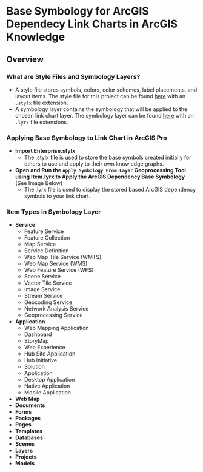 # Base Symbology for ArcGIS Dependecy Link Charts in ArcGIS Knowledge

## Overview
### What are Style Files and Symbology Layers?
- A style file stores symbols, colors, color schemes, label placements, and layout items. The style file for this project can be found [here](https://github.com/EsriPS/spire-graph/tree/main/pro) with an `.stylx` file extension.
- A symbology layer contains the symbology that will be applied to the chosen link chart layer. The symbology layer can be found [here](https://github.com/EsriPS/spire-graph/tree/main/pro) with an `.lyrx` file extensions.
  
### Applying Base Symbology to Link Chart in ArcGIS Pro
- **Import Enterprise.stylx**
  - The .stylx file is used to store the base symbols created initially for others to use and apply to their own knowledge graphs.
- **Open and Run the `Apply Symbology From Layer` Geoprocessing Tool using Item.lyrx to Apply the ArcGIS Dependency Base Symbology** (See Image Below)
  - The .lyrx file is used to display the stored based ArcGIS dependency symbols to your link chart.

### Item Types in Symbology Layer 
- **Service**
  - Feature Service
  - Feature Collection
  - Map Service
  - Service Definition
  - Web Map Tile Service (WMTS)
  - Web Map Service (WMS)
  - Web Feature Service (WFS)
  - Scene Service
  - Vector Tile Service
  - Image Service
  - Stream Service
  - Geocoding Service
  - Network Analysis Service
  - Geoprocessing Service
- **Application**
  - Web Mapping Application
  - Dashboard
  - StoryMap
  - Web Experience
  - Hub Site Application
  - Hub Initiative
  - Solution
  - Application
  - Desktop Application
  - Native Application
  - Mobile Application
- **Web Map**
- **Documents**
- **Forms**
- **Packages**
- **Pages**
- **Templates**
- **Databases**
- **Scenes**
- **Layers**
- **Projects**
- **Models**
